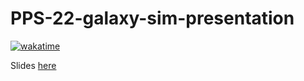 # PPS-22-galaxy-sim-presentation
[![wakatime](https://wakatime.com/badge/github/FilippoVissani/PPS-22-galaxy-sim-presentation.svg)](https://wakatime.com/badge/github/FilippoVissani/PPS-22-galaxy-sim-presentation)


Slides [here](https://filippovissani.github.io/PPS-22-galaxy-sim-presentation/)